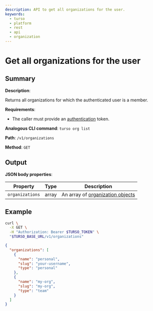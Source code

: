 ```yaml
---
description: API to get all organizations for the user.
keywords:
  - turso
  - platform
  - rest
  - api
  - organization
---
```


# Get all organizations for the user

## Summary

**Description**:

Returns all organizations for which the authenticated user is a member.

**Requirements**:

- The caller must provide an [authentication] token.

**Analogous CLI command**: `turso org list`

**Path**: `/v1/organizations`

**Method**: `GET`

## Output

**JSON body properties**:

| Property | Type | Description |
| --- | --- | --- |
| `organizations` | array | An array of [organization objects] |

## Example

```bash
curl \
  -X GET \
  -H "Authorization: Bearer $TURSO_TOKEN" \
  "$TURSO_BASE_URL/v1/organizations"
```

```json
{
  "organizations": [
    {
      "name": "personal",
      "slug": "your-username",
      "type": "personal"
    },
    {
      "name": "my-org",
      "slug": "my-org",
      "type": "team"
    }
  ]
}
```


[authentication]: /reference/platform-rest-api/#authentication
[organization objects]: /reference/platform-rest-api/organization#organization-object
